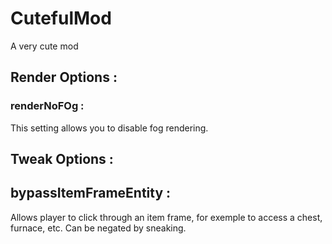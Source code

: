 # CutefulMod
A very cute mod

## Render Options :

### renderNoFOg :

This setting allows you to disable fog rendering.

## Tweak Options :

## bypassItemFrameEntity :

Allows player to click through an item frame, for exemple to access a chest, furnace, etc. Can be negated by sneaking.
